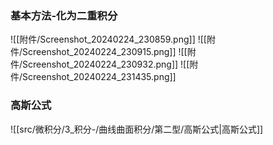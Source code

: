 

### 基本方法-化为二重积分
![[附件/Screenshot_20240224_230859.png]]
![[附件/Screenshot_20240224_230915.png]]
![[附件/Screenshot_20240224_230932.png]]
![[附件/Screenshot_20240224_231435.png]]
### 高斯公式
![[src/微积分/3_积分-/曲线曲面积分/第二型/高斯公式|高斯公式]]


